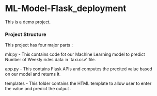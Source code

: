 <h1>ML-Model-Flask_deployment</h1>
This is a demo project.

<h3>Project Structure</h3>
This project has four major parts :

mlr.py - This contains code fot our Machine Learning model to predict Number of Weekly rides data in 'taxi.csv' file.

app.py - This contains Flask APIs and computes the precited value based on our model and returns it.

templates - This folder contains the HTML template to allow user to enter the value and predict the output .
